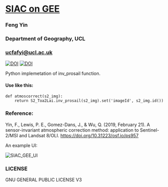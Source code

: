 # [SIAC on GEE](https://code.earthengine.google.com/30176ec6495fd7d1d91f633ff34f1bbb)
### Feng Yin
### Department of Geography, UCL
### ucfafyi@ucl.ac.uk

[![DOI](https://zenodo.org/badge/185251518.svg)](https://zenodo.org/badge/latestdoi/185251518)
[![DOI](https://zenodo.org/badge/117815245.svg)](https://zenodo.org/badge/latestdoi/117815245)


Python implemetation of inv_prosail function. 

#### Use like this:
```
def atmoscorrect(s2_img):
    return S2_Toa2Lai.inv_prosail(s2_img).set('imageId', s2_img.id())
```

### Reference:

Yin, F., Lewis, P. E., Gomez-Dans, J., & Wu, Q. (2019, February 21). A sensor-invariant atmospheric correction method: application to Sentinel-2/MSI and Landsat 8/OLI. https://doi.org/10.31223/osf.io/ps957

An example UI:

![SIAC_GEE_UI](SIAC_GEE_UI.png)  

### LICENSE
GNU GENERAL PUBLIC LICENSE V3
